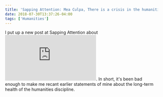 ```yaml
---
title: 'Sapping Attention: Mea Culpa, There is a crisis in the humanities.'
date: 2018-07-30T13:37:26-04:00
tags: ['Humanities']
---
```


I put up a new post at Sapping Attention about ![how bad the decline in humanities majors has been since 2013](http://sappingattention.blogspot.com/2018/07/mea-culpa-there-is-crisis-in-humanities.html). In short, it's been bad enough to make me recant earlier statements of mine about the long-term health of the humanities discipline.
